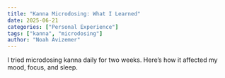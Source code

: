 ```yaml
---
title: "Kanna Microdosing: What I Learned"
date: 2025-06-21
categories: ["Personal Experience"]
tags: ["kanna", "microdosing"]
author: "Noah Avizemer"
---
```


I tried microdosing kanna daily for two weeks. Here’s how it affected my mood, focus, and sleep.

